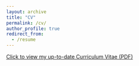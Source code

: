 ```yaml
---
layout: archive
title: "CV"
permalink: /cv/
author_profile: true
redirect_from:
  - /resume
---
```



<!-- {% include base_path %} -->

[Click to view my up-to-date Curriculum Vitae (PDF)](/files/CV_HaidongWang.pdf)
